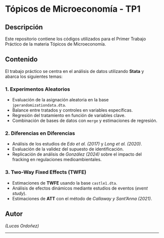 # Tópicos de Microeconomía - TP1

## Descripción
Este repositorio contiene los códigos utilizados para el Primer Trabajo Práctico de la materia Tópicos de Microeconomía. 

## Contenido
El trabajo práctico se centra en el análisis de datos utilizando **Stata** y abarca los siguientes temas:

### 1. Experimentos Aleatorios
- Evaluación de la asignación aleatoria en la base `jperandomizationdata.dta`.
- Balance entre tratados y controles en variables específicas.
- Regresión del tratamiento en función de variables clave.
- Combinación de bases de datos con `merge` y estimaciones de regresión.

### 2. Diferencias en Diferencias
- Análisis de los estudios de *Edo et al. (2017)* y *Long et al. (2020)*.
- Evaluación de la validez del supuesto de identificación.
- Replicación de análisis de *González (2024)* sobre el impacto del fracking en regulaciones medioambientales.

### 3. Two-Way Fixed Effects (TWFE)
- Estimaciones de **TWFE** usando la base `castle1.dta`.
- Análisis de efectos dinámicos mediante estudios de eventos (*event study*).
- Estimaciones de **ATT** con el método de *Callaway y Sant’Anna (2021)*.

## Autor
*(Lucas Ordoñez)*

---
